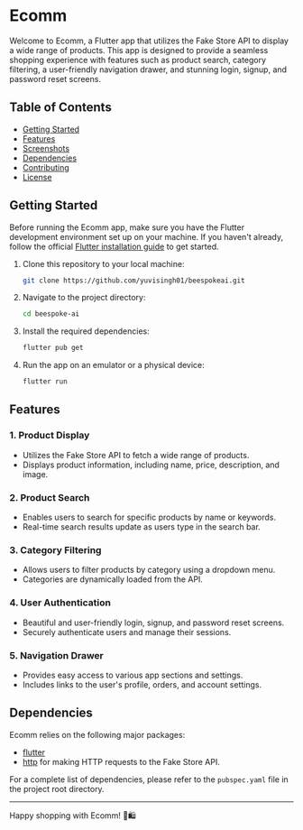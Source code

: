 # Ecomm

Welcome to Ecomm, a Flutter app that utilizes the Fake Store API to display a wide range of products. This app is designed to provide a seamless shopping experience with features such as product search, category filtering, a user-friendly navigation drawer, and stunning login, signup, and password reset screens.

## Table of Contents

- [Getting Started](#getting-started)
- [Features](#features)
- [Screenshots](#screenshots)
- [Dependencies](#dependencies)
- [Contributing](#contributing)
- [License](#license)

## Getting Started

Before running the Ecomm app, make sure you have the Flutter development environment set up on your machine. If you haven't already, follow the official [Flutter installation guide](https://flutter.dev/docs/get-started/install) to get started.

1. Clone this repository to your local machine:

   ```bash
   git clone https://github.com/yuvisingh01/beespokeai.git
   ```

2. Navigate to the project directory:

   ```bash
   cd beespoke-ai
   ```

3. Install the required dependencies:

   ```bash
   flutter pub get
   ```

4. Run the app on an emulator or a physical device:

   ```bash
   flutter run
   ```

## Features

### 1. Product Display

- Utilizes the Fake Store API to fetch a wide range of products.
- Displays product information, including name, price, description, and image.

### 2. Product Search

- Enables users to search for specific products by name or keywords.
- Real-time search results update as users type in the search bar.

### 3. Category Filtering

- Allows users to filter products by category using a dropdown menu.
- Categories are dynamically loaded from the API.

### 4. User Authentication

- Beautiful and user-friendly login, signup, and password reset screens.
- Securely authenticate users and manage their sessions.

### 5. Navigation Drawer

- Provides easy access to various app sections and settings.
- Includes links to the user's profile, orders, and account settings.


## Dependencies

Ecomm relies on the following major packages:

- [flutter](https://flutter.dev/)
- [http](https://pub.dev/packages/http) for making HTTP requests to the Fake Store API.

For a complete list of dependencies, please refer to the `pubspec.yaml` file in the project root directory.

---

Happy shopping with Ecomm! 🐝🛍️
